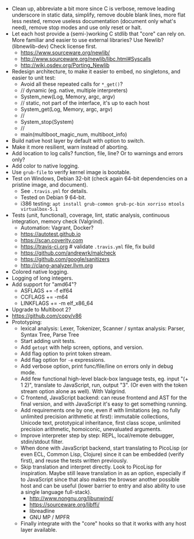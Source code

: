 - Clean up, abbreviate a bit more since C is verbose, remove leading underscore in static data, simplify, remove double blank lines, more flat less nested, remove useless documentation (document only what's need), remove stop modes and use only reset or halt.
- Let each host provide a (semi-)working C stdlib that "core" can rely on. More familiar and easier to use external libraries? Use Newlib? (libnewlib-dev) Check license first.
  - https://www.sourceware.org/newlib/
  - http://www.sourceware.org/newlib/libc.html#Syscalls
  - http://wiki.osdev.org/Porting_Newlib
- Redesign architecture, to make it easier to embed, no singletons, and easier to unit test:
  - Avoid all these repeated calls for `*_get()`?
  - // dynamic (eg. native, multiple interpreters)
  - System_new(Log, Memory, argc, argv)
  - // static, not part of the interface, it's up to each host
  - System_get(Log, Memory, argc, argv)
  - //
  - System_stop(System)
  - //
  - main(multiboot_magic_num, multiboot_info)
- Build native host layer by default with option to switch.
- Make it more resilient, warn instead of aborting.
- Add location to log calls? function, file, line? Or to warnings and errors only?
- Add color to native logging.
- Use `grub-file` to verify kernel image is bootable.
- Test on Windows, Debian 32-bit (check again 64-bit dependencies on a pristine image, and document).
  - See `.travis.yml` for details.
  - Tested on Debian 9 64-bit.
  - i386 testing: `apt install grub-common grub-pc-bin xorriso mtools virtualbox-5.1`
- Tests (unit, functional), coverage, lint, static analysis, continuous integration, memory check (Valgrind).
  - Automation: Vagrant, Docker?
  - https://autotest.github.io
  - https://scan.coverity.com
  - https://travis-ci.org # validate `.travis.yml` file, fix build
  - https://github.com/andrewrk/malcheck
  - https://github.com/google/sanitizers
  - http://clang-analyzer.llvm.org
- Colored native logging.
- Logging of long integers.
- Add support for "amd64"?
  - ASFLAGS += -f elf64
  - CCFLAGS += -m64
  - LINKFLAGS += -m elf_x86_64
- Upgrade to Multiboot 2?
- https://github.com/copy/v86
- Prototyping:
  - lexical analysis: Lexer, Tokenizer, Scanner / syntax analysis: Parser, Syntax Tree, Parse Tree
  - Start adding unit tests.
  - Add `getopt` with help screen, options, and version.
  - Add flag option to print token stream.
  - Add flag option for `-e` expressions.
  - Add verbose option, print func/file/line on errors only in debug mode.
  - Add few functional high-level black-box language tests, eg. input "(+ 1 2)", translate to JavaScript, run, output "3". (Or even with the token stream option alone as well). With Valgrind.
  - C frontend, JavaScript backend: can reuse frontend and AST for the final version, and with JavaScript it's easy to get something running.
  - Add requirements one by one, even if with limitations (eg. no fully unlimited precision arithmetic at first): immutable collections, Unicode text, prototypical inheritance, first class scope, unlimited precision arithmetic, homoiconic, unevaluated arguments.
  - Improve interpreter step by step: REPL, local/remote debugger, stdin/stdout filter.
  - When done with JavaScript backend, start translating to PicoLisp (or even ECL, Common Lisp, Clojure) since it can be embedded (verify first), and reuse the tests written previously.
  - Skip translation and interpret directly. Look to PicoLisp for inspiration. Maybe still leave translation in as an option, especially if to JavaScript since that also makes the browser another possible host and can be useful (lower barrier to entry and also ability to use a single language full-stack).
    - http://www.nongnu.org/libunwind/
    - https://sourceware.org/libffi/
    - libreadline
    - GNU MP / MPFR
  - Finally integrate with the "core" hooks so that it works with any host layer available.
